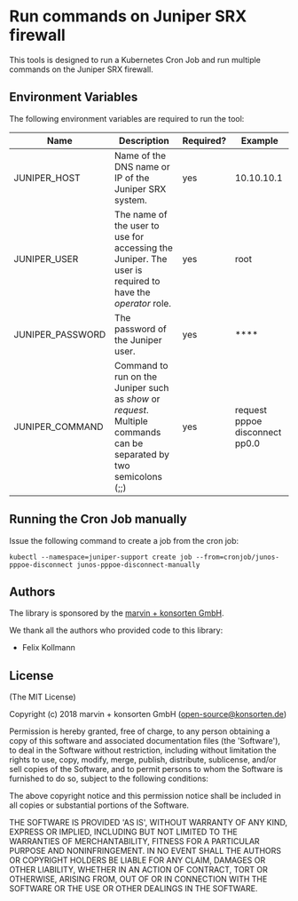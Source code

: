 # Run commands on Juniper SRX firewall

This tools is designed to run a Kubernetes Cron Job and run multiple commands on the Juniper SRX firewall.

## Environment Variables

The following environment variables are required to run the tool:

| Name | Description | Required? | Example |
| --- | --- | ---| --- |
| JUNIPER_HOST | Name of the DNS name or IP of the Juniper SRX system. | yes | 10.10.10.1 |
| JUNIPER_USER | The name of the user to use for accessing the Juniper. The user is required to have the *operator* role. | yes | root |
| JUNIPER_PASSWORD | The password of the Juniper user. | yes | **** |
| JUNIPER_COMMAND | Command to run on the Juniper such as *show* or *request*. Multiple commands can be separated by two semicolons (;;) | yes | request pppoe disconnect pp0.0 |

## Running the Cron Job manually

Issue the following command to create a job from the cron job:

```
kubectl --namespace=juniper-support create job --from=cronjob/junos-pppoe-disconnect junos-pppoe-disconnect-manually
```

## Authors

The library is sponsored by the [marvin + konsorten GmbH](http://www.konsorten.de).

We thank all the authors who provided code to this library:

* Felix Kollmann

## License

(The MIT License)

Copyright (c) 2018 marvin + konsorten GmbH (open-source@konsorten.de)

Permission is hereby granted, free of charge, to any person obtaining a copy of this software and associated documentation files (the 'Software'), to deal in the Software without restriction, including without limitation the rights to use, copy, modify, merge, publish, distribute, sublicense, and/or sell copies of the Software, and to permit persons to whom the Software is furnished to do so, subject to the following conditions:

The above copyright notice and this permission notice shall be included in all copies or substantial portions of the Software.

THE SOFTWARE IS PROVIDED 'AS IS', WITHOUT WARRANTY OF ANY KIND, EXPRESS OR IMPLIED, INCLUDING BUT NOT LIMITED TO THE WARRANTIES OF MERCHANTABILITY, FITNESS FOR A PARTICULAR PURPOSE AND NONINFRINGEMENT. IN NO EVENT SHALL THE AUTHORS OR COPYRIGHT HOLDERS BE LIABLE FOR ANY CLAIM, DAMAGES OR OTHER LIABILITY, WHETHER IN AN ACTION OF CONTRACT, TORT OR OTHERWISE, ARISING FROM, OUT OF OR IN CONNECTION WITH THE SOFTWARE OR THE USE OR OTHER DEALINGS IN THE SOFTWARE.
